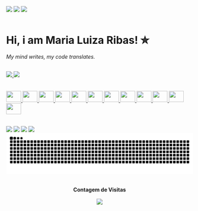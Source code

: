 <div>
  <img src="https://img1.picmix.com/output/stamp/normal/1/7/0/3/2303071_1ddd6.gif" width="330">
  <img src="https://img1.picmix.com/output/stamp/normal/1/7/0/3/2303071_1ddd6.gif" width="330">
  <img src="https://img1.picmix.com/output/stamp/normal/1/7/0/3/2303071_1ddd6.gif" width="330">
</div>

<br>


  <h1>Hi, i am Maria Luiza Ribas! ✮</h1>




<i>My mind writes, my code translates.</i>


<br>

<div>
  <a href="https://github.com/luuizaribass">
  <img height="230em" src="https://github-readme-stats.vercel.app/api?username=luuizaribass&show_icons=true&theme=dark&include_all_commits=true&count_private=true"/>   
  <img height="230em" src="https://github-readme-stats.vercel.app/api/top-langs/?username=luuizaribass&layout=compact&langs_count=6&theme=dark"/>
</div>

<br>
<br>

  <div>
    <img height="30" width="40"src="https://cdn.jsdelivr.net/gh/devicons/devicon@latest/icons/canva/canva-original.svg"/>
    <img height="30" width="40" src="https://cdn.jsdelivr.net/gh/devicons/devicon@latest/icons/figma/figma-original.svg"/>
    <img height="30" width="40" src="https://cdn.jsdelivr.net/gh/devicons/devicon@latest/icons/html5/html5-original.svg"/>
    <img height="30" width="40" src="https://cdn.jsdelivr.net/gh/devicons/devicon@latest/icons/css3/css3-original.svg"/>
    <img height="30" width="40" src="https://cdn.jsdelivr.net/gh/devicons/devicon@latest/icons/javascript/javascript-original.svg"/>
    <img height="30" width="40" src="https://cdn.jsdelivr.net/gh/devicons/devicon@latest/icons/react/react-original.svg"/>
    <img height="30" width="40" src="https://cdn.jsdelivr.net/gh/devicons/devicon@latest/icons/c/c-original.svg"/>
    <img height="30" width="40" src="https://cdn.jsdelivr.net/gh/devicons/devicon@latest/icons/cplusplus/cplusplus-original.svg" />
    <img height="30" width="40" src="https://cdn.jsdelivr.net/gh/devicons/devicon@latest/icons/csharp/csharp-original.svg"/>
    <img height="30" width="40" src="https://cdn.jsdelivr.net/gh/devicons/devicon@latest/icons/python/python-original.svg"/>
    <img height="30" width="40" src="https://cdn.jsdelivr.net/gh/devicons/devicon@latest/icons/php/php-original.svg"/>
    <img height="30" width="40" src="https://cdn.jsdelivr.net/gh/devicons/devicon@latest/icons/mysql/mysql-original.svg" />
  </div>

##
 
<div> 
  <a href="https://www.instagram.com/maria.ribass" target="_blank"><img src="https://img.shields.io/badge/-Instagram-%23E4405F?style=for-the-badge&logo=instagram&logoColor=white" target="_blank"></a>
  <a href = "mailto:luuiza.ribass@gmail.com"><img src="https://img.shields.io/badge/-Gmail-%23333?style=for-the-badge&logo=gmail&logoColor=white" target="_blank"></a>
  <a href="https://www.linkedin.com/in/maria-luiza-ribas-7037a7278/" target="_blank"><img src="https://img.shields.io/badge/-LinkedIn-%230077B5?style=for-the-badge&logo=linkedin&logoColor=white" target="_blank"></a>
  <a href="https://discordapp.com/users/864290644779204618" target="_blank"><img src="https://img.shields.io/badge/Discord-7289DA?style=for-the-badge&logo=discord&logoColor=white" target="_blank"></a>
  
</div>

<div aling-center>
  <img src="https://raw.githubusercontent.com/luuizaribass/luuizaribass/output/snake.svg" alt="Snake animation" />
</div>

<div align="center">
<br><p align="centre"><b>Contagem de Visitas</b></p>  
<p align="center"><img align="center" src="https://profile-counter.glitch.me/luuizaribass}/count.svg" /></p> 
<br>
</div>


